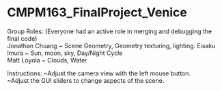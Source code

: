 # CMPM163_FinalProject_Venice

Group Roles: (Everyone had an active role in merging and debugging the final code)  
Jonathan Chuang ~ Scene Geometry, Geometry texturing, lighting.
Eisaku Imura ~ Sun, moon, sky, Day/Night Cycle  
Matt Loyola ~ Clouds, Water  

Instructions:
~Adjust the camera view with the left mouse button.  
~Adjust the GUI sliders to change aspects of the scene.  
